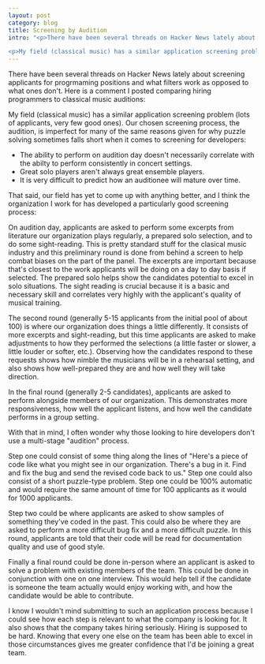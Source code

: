 ```yaml
---
layout: post
category: blog
title: Screening by Audition
intro: "<p>There have been several threads on Hacker News lately about screening applicants for progrmaming positions and what filters work as opposed to what ones don't. Here is a comment I posted comparing hiring programmers to classical music auditions:</p>

<p>My field (classical music) has a similar application screening problem (lots of applicants, very few good ones). Our chosen screening process, the audition, is imperfect for many of the same reasons given for why puzzle solving sometimes falls short when it comes to screening for developers:</p>"
---
```

There have been several threads on Hacker News lately about screening applicants for progrmaming positions and what filters work as opposed to what ones don't. Here is a comment I posted comparing hiring programmers to classical music auditions:

My field (classical music) has a similar application screening problem (lots of applicants, very few good ones). Our chosen screening process, the audition, is imperfect for many of the same reasons given for why puzzle solving sometimes falls short when it comes to screening for developers:

- The ability to perform on audition day doesn't necessarily correlate with the abilty to perform consistently in concert settings.
- Great solo players aren't always great ensemble players.
- It is very difficult to predict how an auditionee will mature over time.

That said, our field has yet to come up with anything better, and I think the organization I work for has developed a particularly good screening process:

On audition day, applicants are asked to perform some excerpts from literature our organization plays regularly, a prepared solo selection, and to do some sight-reading. This is pretty standard stuff for the clasical music industry and this preliminary round is done from behind a screen to help combat biases on the part of the panel. The excerpts are important because that's closest to the work applicants will be doing on a day to day basis if selected. The prepared solo helps show the candidates potential to excel in solo situations. The sight reading is crucial because it is a basic and necessary skill and correlates very highly with the applicant's quality of musical training.

The second round (generally 5-15 applicants from the initial pool of about 100) is where our organization does things a little differently. It consists of more excerpts and sight-reading, but this time applicants are asked to make adjustments to how they performed the selections (a little faster or slower, a little louder or softer, etc.). Observing how the candidates respond to these requests shows how nimble the musicians will be in a rehearsal setting, and also shows how well-prepared they are and how well they will take direction.

In the final round (generally 2-5 candidates), applicants are asked to perform alongside members of our organization. This demonstrates more responsiveness, how well the applicant listens, and how well the candidate performs in a group setting.

With that in mind, I often wonder why those looking to hire developers don't use a multi-stage "audition" process.

Step one could consist of some thing along the lines of "Here's a piece of code like what you might see in our organization. There's a bug in it. Find and fix the bug and send the revised code back to us." Step one could also consist of a short puzzle-type problem. Step one could be 100% automatic and would require the same amount of time for 100 applicants as it would for 1000 applicants.

Step two could be where applicants are asked to show samples of something they've coded in the past. This could also be where they are asked to perform a more difficult bug fix and a more difficult puzzle. In this round, applicants are told that their code will be read for documentation quality and use of good style.

Finally a final round could be done in-person where an applicant is asked to solve a problem with existing members of the team. This could be done in conjunction with one on one interview. This would help tell if the candidate is someone the team actually would enjoy working with, and how the candidate would be able to contribute.

I know I wouldn't mind submitting to such an application process because I could see how each step is relevant to what the company is looking for. It also shows that the company takes hiring seriously. Hiring is supposed to be hard. Knowing that every one else on the team has been able to excel in those circumstances gives me greater confidence that I'd be joining a great team.